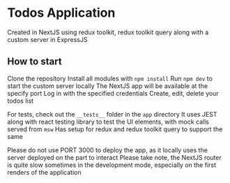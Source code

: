 # Todos Application

Created in NextJS using redux toolkit, redux toolkit query along with a custom server in ExpressJS

## How to start

Clone the repository
Install all modules with `npm install`
Run `npm dev` to start the custom server locally
The NextJS app will be available at the specify port
Log in with the specified credentials
Create, edit, delete your todos list

For tests, check out the `__tests__` folder in the `app` directory
It uses JEST along with react testing library to test the UI elements, with mock calls served from `msw`
Has setup for redux and redux toolkit query to support the same

Please do not use PORT 3000 to deploy the app, as it locally uses the server deployed on the part to interact
Please take note, the NextJS router is quite slow sometimes in the development mode, especially on the first renders of the application

